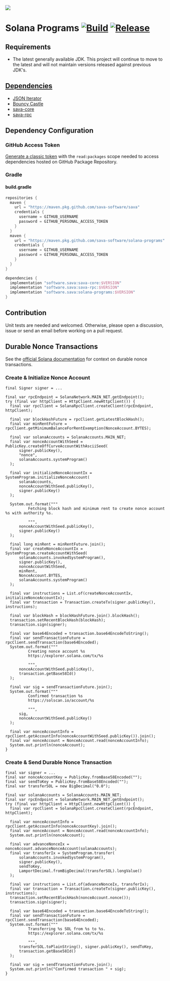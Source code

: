 ![](https://github.com/sava-software/sava/blob/003cf88b3cd2a05279027557f23f7698662d2999/assets/images/solana_java_cup.svg)

# Solana Programs [![Build](https://github.com/sava-software/anchor-src-gen/actions/workflows/gradle.yml/badge.svg)](https://github.com/sava-software/anchor-src-gen/actions/workflows/gradle.yml) [![Release](https://github.com/sava-software/anchor-src-gen/actions/workflows/release.yml/badge.svg)](https://github.com/sava-software/anchor-src-gen/actions/workflows/release.yml)

## Requirements

- The latest generally available JDK. This project will continue to move to the latest and will not maintain
  versions released against previous JDK's.

## [Dependencies](src/main/java/module-info.java)

- [JSON Iterator](https://github.com/comodal/json-iterator?tab=readme-ov-file#json-iterator)
- [Bouncy Castle](https://www.bouncycastle.org/download/bouncy-castle-java/#latest)
- [sava-core](https://github.com/sava-software/sava)
- [sava-rpc](https://github.com/sava-software/sava)

## Dependency Configuration

### GitHub Access Token

[Generate a classic token](https://github.com/settings/tokens) with the `read:packages` scope needed to access
dependencies hosted on GitHub Package Repository.

### Gradle

#### build.gradle

```groovy
repositories {
  maven {
    url = "https://maven.pkg.github.com/sava-software/sava"
    credentials {
      username = GITHUB_USERNAME
      password = GITHUB_PERSONAL_ACCESS_TOKEN
    }
  }
  maven {
    url = "https://maven.pkg.github.com/sava-software/solana-programs"
    credentials {
      username = GITHUB_USERNAME
      password = GITHUB_PERSONAL_ACCESS_TOKEN
    }
  }
}

dependencies {
  implementation "software.sava:sava-core:$VERSION"
  implementation "software.sava:sava-rpc:$VERSION"
  implementation "software.sava:solana-programs:$VERSION"
}
```

## Contribution

Unit tests are needed and welcomed. Otherwise, please open a discussion, issue or send an email before working on a pull
request.

## Durable Nonce Transactions

See the [official Solana documentation](https://solana.com/developers/courses/offline-transactions/durable-nonces) for
context on durable nonce transactions.

### Create & Initialize Nonce Account

```
final Signer signer = ...
 
final var rpcEndpoint = SolanaNetwork.MAIN_NET.getEndpoint();
try (final var httpClient = HttpClient.newHttpClient()) {
  final var rpcClient = SolanaRpcClient.createClient(rpcEndpoint, httpClient);

  final var blockHashFuture = rpcClient.getLatestBlockHash();
  final var minRentFuture = rpcClient.getMinimumBalanceForRentExemption(NonceAccount.BYTES);

  final var solanaAccounts = SolanaAccounts.MAIN_NET;
  final var nonceAccountWithSeed = PublicKey.createOffCurveAccountWithAsciiSeed(
      signer.publicKey(),
      "nonce",
      solanaAccounts.systemProgram()
  );

  final var initializeNonceAccountIx = SystemProgram.initializeNonceAccount(
      solanaAccounts,
      nonceAccountWithSeed.publicKey(),
      signer.publicKey()
  );
  
  System.out.format("""
          Fetching block hash and minimum rent to create nonce account %s with authority %s.
          
          """,
      nonceAccountWithSeed.publicKey(),
      signer.publicKey()
  );

  final long minRent = minRentFuture.join();
  final var createNonceAccountIx = SystemProgram.createAccountWithSeed(
      solanaAccounts.invokedSystemProgram(),
      signer.publicKey(),
      nonceAccountWithSeed,
      minRent,
      NonceAccount.BYTES,
      solanaAccounts.systemProgram()
  );

  final var instructions = List.of(createNonceAccountIx, initializeNonceAccountIx);
  final var transaction = Transaction.createTx(signer.publicKey(), instructions);

  final var blockHash = blockHashFuture.join().blockHash();
  transaction.setRecentBlockHash(blockHash);
  transaction.sign(signer);

  final var base64Encoded = transaction.base64EncodeToString();
  final var sendTransactionFuture = rpcClient.sendTransaction(base64Encoded);
  System.out.format("""
          Creating nonce account %s
          https://explorer.solana.com/tx/%s
          
          """,
      nonceAccountWithSeed.publicKey(),
      transaction.getBase58Id()
  );

  final var sig = sendTransactionFuture.join();
  System.out.format("""
          Confirmed transaction %s
          https://solscan.io/account/%s
          
          """,
      sig,
      nonceAccountWithSeed.publicKey()
  );

  final var nonceAccountInfo = rpcClient.getAccountInfo(nonceAccountWithSeed.publicKey()).join();
  final var nonceAccount = NonceAccount.read(nonceAccountInfo);
  System.out.println(nonceAccount);
}
```

### Create & Send Durable Nonce Transaction

```
final var signer = ...
final var nonceAccountKey = PublicKey.fromBase58Encoded("");
final var sendToKey = PublicKey.fromBase58Encoded("");
final var transferSOL = new BigDecimal("0.0");

final var solanaAccounts = SolanaAccounts.MAIN_NET;
final var rpcEndpoint = SolanaNetwork.MAIN_NET.getEndpoint();
try (final var httpClient = HttpClient.newHttpClient()) {
  final var rpcClient = SolanaRpcClient.createClient(rpcEndpoint, httpClient);

  final var nonceAccountInfo = rpcClient.getAccountInfo(nonceAccountKey).join();
  final var nonceAccount = NonceAccount.read(nonceAccountInfo);
  System.out.println(nonceAccount);

  final var advanceNonceIx = nonceAccount.advanceNonceAccount(solanaAccounts);
  final var transferIx = SystemProgram.transfer(
      solanaAccounts.invokedSystemProgram(),
      signer.publicKey(),
      sendToKey,
      LamportDecimal.fromBigDecimal(transferSOL).longValue()
  );

  final var instructions = List.of(advanceNonceIx, transferIx);
  final var transaction = Transaction.createTx(signer.publicKey(), instructions);
  transaction.setRecentBlockHash(nonceAccount.nonce());
  transaction.sign(signer);

  final var base64Encoded = transaction.base64EncodeToString();
  final var sendTransactionFuture = rpcClient.sendTransaction(base64Encoded);
  System.out.format("""
          Transferring %s SOL from %s to %s.
          https://explorer.solana.com/tx/%s
          
          """,
      transferSOL.toPlainString(), signer.publicKey(), sendToKey,
      transaction.getBase58Id()
  );

  final var sig = sendTransactionFuture.join();
  System.out.println("Confirmed transaction " + sig);
}
```
